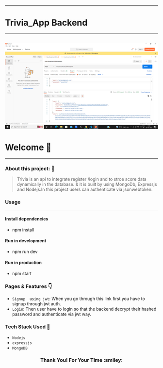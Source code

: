 


---
# Trivia_App Backend
---
![Trivia-api](https://github.com/mm-asraf/Trivia_App/blob/master/backend/screenshots/register.png)
---
# Welcome :wave:
---

### About this project: :raised_hands:

> Trivia  is an api to integrate register /login and to stroe score data dynamically in the database. & it is built by using MongoDb, Expressjs and Nodejs.In this project users can authenticate via jsonwebtoken.




### Usage
---
#### Install dependencies
- npm install

#### Run in development
- npm run dev

#### Run in production
- npm start

### Pages & Features :point_down:

- `Signup  using jwt`: When you go through this link first you have to signup through jwt auth. 
- `Login`: Then user have to login so that the backend decrypt their hashed password and authenticate via jwt way.



### Tech Stack Used :wrench:

- `Nodejs`
- `expressjs`
- `MongoDB`


<h3 align="center">Thank You! For Your Time :smiley:</h3>




